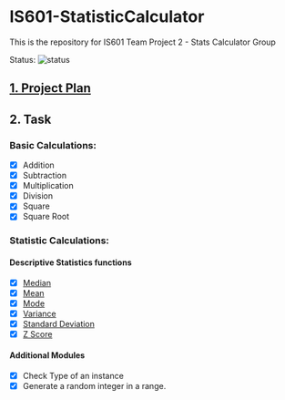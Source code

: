 # IS601-StatisticCalculator
This is the repository for IS601 Team Project 2 - Stats Calculator Group

Status: ![status](https://travis-ci.com/khangtran2020/IS601-StatisticCalculator.svg?branch=main)
## [1. Project Plan](./Documents/ProjectPlans.md)
## 2. Task

### Basic Calculations:
- [x] Addition
- [x] Subtraction
- [x] Multiplication
- [x] Division
- [x] Square
- [x] Square Root

### Statistic Calculations:

#### Descriptive Statistics functions
- [x] [Median](./Documents/median.md)
- [x] [Mean](./Documents/mean.md)
- [x] [Mode](./Documents/mode.md)
- [x] [Variance](./Documents/variance.md)
- [x] [Standard Deviation](./Documents/std.md)
- [x] [Z Score](./Documents/z_score.md)

#### Additional Modules
- [x] Check Type of an instance
- [x] Generate a random integer in a range.
